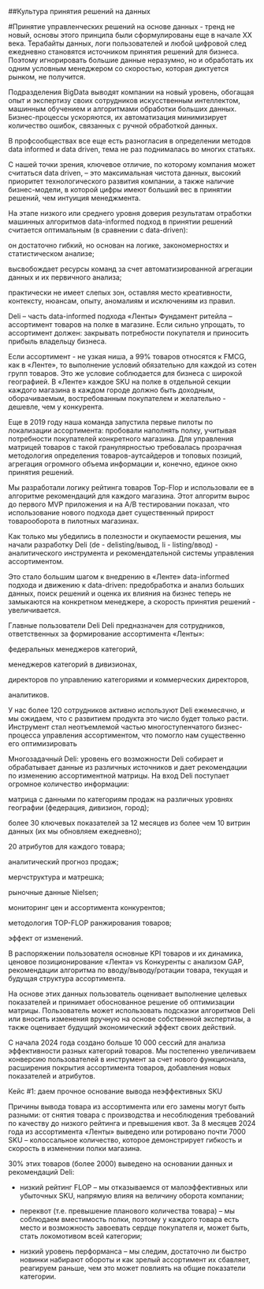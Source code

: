 ##Культура принятия решений на данных

#Принятие управленческих решений на основе данных - тренд не новый, основы этого принципа были сформулированы еще в начале XX века. Терабайты данных, логи пользователей и любой цифровой след ежедневно становятся источником принятия решений для бизнеса. Поэтому игнорировать большие данные неразумно, но и обработать их одним условным менеджером со скоростью, которая диктуется рынком, не получится.

Подразделения BigData выводят компании на новый уровень, обогащая опыт и экспертизу своих сотрудников искусственным интеллектом, машинным обучением и алгоритмами обработки больших данных. Бизнес-процессы ускоряются, их автоматизация минимизирует количество ошибок, связанных с ручной обработкой данных.


В профсообществах все еще есть разногласия в определении методов data informed и data driven, тема не раз поднималась во многих статьях.

С нашей точки зрения, ключевое отличие, по которому компания может считаться data driven, – это максимальная чистота данных, высокий приоритет технологического развития компании, а также наличие бизнес-модели, в которой цифры имеют больший вес в принятии решений, чем интуиция менеджмента.

На этапе низкого или среднего уровня доверия результатам отработки машинных алгоритмов data-informed подход в принятии решений считается оптимальным (в сравнении с data-driven):

он достаточно гибкий, но основан на логике, закономерностях и статистическом анализе;

высвобождает ресурсы команд за счет автоматизированной агрегации данных и их первичного анализа;

практически не имеет слепых зон, оставляя место креативности, контексту, нюансам, опыту, аномалиям и исключениям из правил.

Deli – часть data-informed подхода «Ленты»
Фундамент ритейла – ассортимент товаров на полке в магазине. Если сильно упрощать, то ассортимент должен: закрывать потребности покупателя и приносить прибыль владельцу бизнеса.

Если ассортимент - не узкая ниша, а 99% товаров относятся к FMCG, как в «Ленте», то выполнение условий обязательно для каждой из сотен групп товаров. Это же условие соблюдается для бизнеса с широкой географией. В «Ленте» каждое SKU на полке в отдельной секции каждого магазина в каждом городе должно быть доходным, оборачиваемым, востребованным покупателем и желательно - дешевле, чем у конкурента.

Еще в 2019 году наша команда запустила первые пилоты по локализации ассортимента: пробовали наполнять полку, учитывая потребности покупателей конкретного магазина. Для управления матрицей товаров с такой гранулярностью требовалась прозрачная методология определения товаров-аутсайдеров и топовых позиций, агрегация огромного объема информации и, конечно, единое окно принятия решений.

Мы разработали логику рейтинга товаров Top-Flop и использовали ее в алгоритме рекомендаций для каждого магазина. Этот алгоритм вырос до первого MVP приложения и на А/В тестировании показал, что использование нового подхода дает существенный прирост товарооборота в пилотных магазинах.

Как только мы убедились в полезности и окупаемости решения, мы начали разработку Deli (de - delisting/вывод, li - listing/ввод) - аналитического инструмента и рекомендательной системы управления ассортиментом.

Это стало большим шагом к внедрению в «Ленте» data-informed подхода и движению к data-driven: предобработка и анализ больших данных, поиск решений и оценка их влияния на бизнес теперь не замыкаются на конкретном менеджере, а скорость принятия решений - увеличивается.

Главные пользователи Deli
Deli предназначен для сотрудников, ответственных за формирование ассортимента «Ленты»:

федеральных менеджеров категорий,

менеджеров категорий в дивизионах,

директоров по управлению категориями и коммерческих директоров,

аналитиков.

У нас более 120 сотрудников активно используют Deli ежемесячно, и мы ожидаем, что с развитием продукта это число будет только расти. Инструмент стал неотъемлемой частью многоступенчатого бизнес-процесса управления ассортиментом, что помогло нам существенно его оптимизировать

Многозадачный Deli: уровень его возможности
Deli собирает и обрабатывает данные из различных источников и дает рекомендации по изменению ассортиментной матрицы. На вход Deli поступает огромное количество информации:

матрица с данными по категориям продаж на различных уровнях географии (федерация, дивизион, город);

более 30 ключевых показателей за 12 месяцев из более чем 10 витрин данных (их мы обновляем ежедневно);

20 атрибутов для каждого товара;

аналитический прогноз продаж;

мерчструктура и матрешка;

рыночные данные Nielsen;

мониторинг цен и ассортимента конкурентов;

методология TOP-FLOP ранжирования товаров;

эффект от изменений.


В распоряжении пользователя основные KPI товаров и их динамика, ценовое позиционирование «Лента» vs Конкуренты с анализом GAP, рекомендации алгоритма по вводу/выводу/ротации товара, текущая и будущая структура ассортимента. 

На основе этих данных пользователь оценивает выполнение целевых показателей и принимает обоснованное решение об оптимизации матрицы. Пользователь может использовать подсказки алгоритмов Deli или вносить изменения вручную на основе собственной экспертизы, а также оценивает будущий экономический эффект своих действий.

С начала 2024 года создано больше 10 000 сессий для анализа эффективности разных категорий товаров. Мы постепенно увеличиваем конверсию пользователей в инструмент за счет нового функционала, расширения покрытия ассортимента товаров, добавления новых показателей и атрибутов.

Кейс #1: даем прочное основание вывода неэффективных SKU


Причины вывода товара из ассортимента или его замены могут быть разными: от снятия товара с производства и несоблюдения требований по качеству до низкого рейтинга и превышения квот. За 8 месяцев 2024 года из ассортимента «Ленты» выведено или ротировано почти 7000 SKU – колоссальное количество, которое демонстрирует гибкость и скорость в изменении полки магазина.

30% этих товаров (более 2000) выведено на основании данных и рекомендаций Deli:

- низкий рейтинг FLOP – мы отказываемся от малоэффективных или убыточных SKU, напрямую влияя на величину оборота компании;

- переквот (т.е. превышение планового количества товара) – мы соблюдаем вместимость полки, поэтому у каждого товара есть место и возможность завоевать сердце покупателя и, может быть, стать локомотивом всей категории;

- низкий уровень перформанса – мы следим, достаточно ли быстро новинки набирают обороты и как зрелый ассортимент их сбавляет, реагируем раньше, чем это может повлиять на общие показатели категории.

